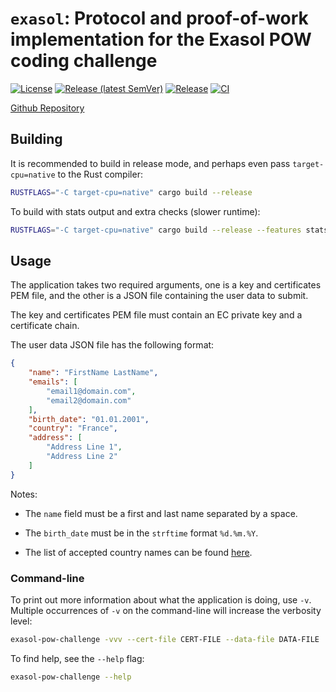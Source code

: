# `exasol`: Protocol and proof-of-work implementation for the Exasol POW coding challenge

[![License](https://img.shields.io/github/license/fredmorcos/exasol-pow-challenge?style=for-the-badge)](https://github.com/fredmorcos/exasol-pow-challenge/blob/main/LICENSE)
[![Release (latest SemVer)](https://img.shields.io/github/v/release/fredmorcos/exasol-pow-challenge?sort=semver&style=for-the-badge)](https://github.com/fredmorcos/exasol-pow-challenge/releases)
[![Release](https://img.shields.io/github/workflow/status/fredmorcos/exasol-pow-challenge/Release?label=Release&style=for-the-badge)](https://github.com/fredmorcos/exasol-pow-challenge/releases)
[![CI](https://img.shields.io/github/workflow/status/fredmorcos/exasol-pow-challenge/CI?label=Master&style=for-the-badge)](https://github.com/fredmorcos/exasol-pow-challenge/actions)

[Github Repository](https://github.com/fredmorcos/exasol-pow-challenge)

## Building

It is recommended to build in release mode, and perhaps even pass `target-cpu=native` to
the Rust compiler:

```sh
RUSTFLAGS="-C target-cpu=native" cargo build --release
```

To build with stats output and extra checks (slower runtime):

```sh
RUSTFLAGS="-C target-cpu=native" cargo build --release --features stats
```

## Usage

The application takes two required arguments, one is a key and certificates PEM file, and
the other is a JSON file containing the user data to submit.

The key and certificates PEM file must contain an EC private key and a certificate chain.

The user data JSON file has the following format:

```json
{
    "name": "FirstName LastName",
    "emails": [
        "email1@domain.com",
        "email2@domain.com"
    ],
    "birth_date": "01.01.2001",
    "country": "France",
    "address": [
        "Address Line 1",
        "Address Line 2"
    ]
}
```

Notes:

- The `name` field must be a first and last name separated by a space.

- The `birth_date` must be in the `strftime` format `%d.%m.%Y`.

- The list of accepted country names can be found
  [here](https://www.countries-ofthe-world.com/all-countries.html).

### Command-line

To print out more information about what the application is doing, use `-v`. Multiple
occurrences of `-v` on the command-line will increase the verbosity level:

```sh
exasol-pow-challenge -vvv --cert-file CERT-FILE --data-file DATA-FILE
```

To find help, see the `--help` flag:

```sh
exasol-pow-challenge --help
```
